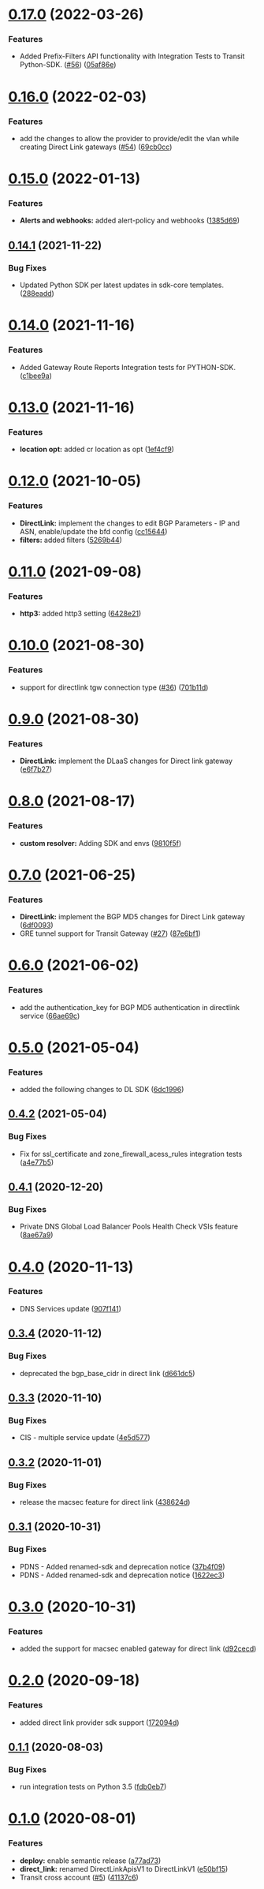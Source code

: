 # [0.17.0](https://github.com/IBM/networking-python-sdk/compare/v0.16.0...v0.17.0) (2022-03-26)


### Features

* Added Prefix-Filters API functionality with Integration Tests to Transit Python-SDK.  ([#56](https://github.com/IBM/networking-python-sdk/issues/56)) ([05af86e](https://github.com/IBM/networking-python-sdk/commit/05af86e22708c928b20142ecc40a7da1d0d7dd48))

# [0.16.0](https://github.com/IBM/networking-python-sdk/compare/v0.15.0...v0.16.0) (2022-02-03)


### Features

* add the changes to allow the provider to provide/edit the vlan while creating Direct Link gateways ([#54](https://github.com/IBM/networking-python-sdk/issues/54)) ([69cb0cc](https://github.com/IBM/networking-python-sdk/commit/69cb0cce825dde60a83d8e838ef52ab682120f58))

# [0.15.0](https://github.com/IBM/networking-python-sdk/compare/v0.14.1...v0.15.0) (2022-01-13)


### Features

* **Alerts and webhooks:** added alert-policy and webhooks ([1385d69](https://github.com/IBM/networking-python-sdk/commit/1385d690814a1d5aac70d1e359cba4342e58568d))

## [0.14.1](https://github.com/IBM/networking-python-sdk/compare/v0.14.0...v0.14.1) (2021-11-22)


### Bug Fixes

* Updated Python SDK per latest updates in sdk-core templates. ([288eadd](https://github.com/IBM/networking-python-sdk/commit/288eaddb4b2af2a166d2dd8998fefd450c00bd24))

# [0.14.0](https://github.com/IBM/networking-python-sdk/compare/v0.13.0...v0.14.0) (2021-11-16)


### Features

* Added Gateway Route Reports Integration tests for PYTHON-SDK. ([c1bee9a](https://github.com/IBM/networking-python-sdk/commit/c1bee9ad44f5d7f560154e824d795ed75264f5bc))

# [0.13.0](https://github.com/IBM/networking-python-sdk/compare/v0.12.0...v0.13.0) (2021-11-16)


### Features

* **location opt:** added cr location as opt ([1ef4cf9](https://github.com/IBM/networking-python-sdk/commit/1ef4cf96ef2d092089717b76c51b3c4dab91ffe3))

# [0.12.0](https://github.com/IBM/networking-python-sdk/compare/v0.11.0...v0.12.0) (2021-10-05)


### Features

* **DirectLink:** implement the changes to edit BGP Parameters - IP and ASN, enable/update the bfd config ([cc15644](https://github.com/IBM/networking-python-sdk/commit/cc156446de944c888dd25316c4d62d9f86573584))
* **filters:** added filters ([5269b44](https://github.com/IBM/networking-python-sdk/commit/5269b4421076d2a565cb377138a79f233c5a4a60))

# [0.11.0](https://github.com/IBM/networking-python-sdk/compare/v0.10.0...v0.11.0) (2021-09-08)


### Features

* **http3:** added http3 setting ([6428e21](https://github.com/IBM/networking-python-sdk/commit/6428e2174b24ee70238230e0155b559cae6f2642))

# [0.10.0](https://github.com/IBM/networking-python-sdk/compare/v0.9.0...v0.10.0) (2021-08-30)


### Features

* support for directlink tgw connection type ([#36](https://github.com/IBM/networking-python-sdk/issues/36)) ([701b11d](https://github.com/IBM/networking-python-sdk/commit/701b11d7c0054794593e87a06a2a2401e272ee65))

# [0.9.0](https://github.com/IBM/networking-python-sdk/compare/v0.8.0...v0.9.0) (2021-08-30)


### Features

* **DirectLink:** implement the DLaaS changes for Direct link gateway ([e6f7b27](https://github.com/IBM/networking-python-sdk/commit/e6f7b27ed1cb5916e25f306630390a3fd20b0ab7))

# [0.8.0](https://github.com/IBM/networking-python-sdk/compare/v0.7.0...v0.8.0) (2021-08-17)


### Features

* **custom resolver:** Adding SDK and envs ([9810f5f](https://github.com/IBM/networking-python-sdk/commit/9810f5f2aebd2af1d64ad9c2647bc3d28e914078))

# [0.7.0](https://github.com/IBM/networking-python-sdk/compare/v0.6.0...v0.7.0) (2021-06-25)


### Features

* **DirectLink:** implement the BGP MD5 changes for Direct Link gateway ([6df0093](https://github.com/IBM/networking-python-sdk/commit/6df0093064f5c92eefbbfd55e059508b5e7b53e7))
* GRE tunnel support for Transit Gateway ([#27](https://github.com/IBM/networking-python-sdk/issues/27)) ([87e6bf1](https://github.com/IBM/networking-python-sdk/commit/87e6bf1238558df54e58e3cde52e5bda717c8379))

# [0.6.0](https://github.com/IBM/networking-python-sdk/compare/v0.5.0...v0.6.0) (2021-06-02)


### Features

* add the authentication_key for BGP MD5 authentication in directlink service ([66ae69c](https://github.com/IBM/networking-python-sdk/commit/66ae69c01a44359f1a82f8ec5588a971fede2c56))

# [0.5.0](https://github.com/IBM/networking-python-sdk/compare/v0.4.2...v0.5.0) (2021-05-04)


### Features

* added the following changes to DL SDK ([6dc1996](https://github.com/IBM/networking-python-sdk/commit/6dc1996c67b8f8709560e68f9b52e25f57238891))

## [0.4.2](https://github.com/IBM/networking-python-sdk/compare/v0.4.1...v0.4.2) (2021-05-04)


### Bug Fixes

* Fix for ssl_certificate and zone_firewall_acess_rules integration tests ([a4e77b5](https://github.com/IBM/networking-python-sdk/commit/a4e77b5f41d881a4a7d946e5960350fd7e52edaa))

## [0.4.1](https://github.com/IBM/networking-python-sdk/compare/v0.4.0...v0.4.1) (2020-12-20)


### Bug Fixes

* Private DNS Global Load Balancer Pools Health Check VSIs feature ([8ae67a9](https://github.com/IBM/networking-python-sdk/commit/8ae67a9747497b2eedca11f994c2c8c3613a4f0e))

# [0.4.0](https://github.com/IBM/networking-python-sdk/compare/v0.3.4...v0.4.0) (2020-11-13)


### Features

* DNS Services update ([907f141](https://github.com/IBM/networking-python-sdk/commit/907f141bf24aa605031c9eda602af68c61639967))

## [0.3.4](https://github.com/IBM/networking-python-sdk/compare/v0.3.3...v0.3.4) (2020-11-12)


### Bug Fixes

* deprecated the bgp_base_cidr in direct link ([d661dc5](https://github.com/IBM/networking-python-sdk/commit/d661dc55868d75658ff147f05a90b106eff2206d))

## [0.3.3](https://github.com/IBM/networking-python-sdk/compare/v0.3.2...v0.3.3) (2020-11-10)


### Bug Fixes

* CIS - multiple service update ([4e5d577](https://github.com/IBM/networking-python-sdk/commit/4e5d577dde72831b57967d494205ace839c38cad))

## [0.3.2](https://github.com/IBM/networking-python-sdk/compare/v0.3.1...v0.3.2) (2020-11-01)


### Bug Fixes

* release the macsec feature for direct link ([438624d](https://github.com/IBM/networking-python-sdk/commit/438624d951a0743c7286b487aebd5e9a0fa473f3))

## [0.3.1](https://github.com/IBM/networking-python-sdk/compare/v0.3.0...v0.3.1) (2020-10-31)


### Bug Fixes

* PDNS - Added renamed-sdk and deprecation notice ([37b4f09](https://github.com/IBM/networking-python-sdk/commit/37b4f09a22c9bfc0a6754d5b5e8feb4bfb309695))
* PDNS - Added renamed-sdk and deprecation notice ([1622ec3](https://github.com/IBM/networking-python-sdk/commit/1622ec3916053a7a45b8e8da43fb0101884213e7))

# [0.3.0](https://github.com/IBM/networking-python-sdk/compare/v0.2.0...v0.3.0) (2020-10-31)


### Features

* added the support for macsec enabled gateway for direct link ([d92cecd](https://github.com/IBM/networking-python-sdk/commit/d92cecdb0a1daade61ea6c557c625bc32efdc8da))

# [0.2.0](https://github.com/IBM/networking-python-sdk/compare/v0.1.1...v0.2.0) (2020-09-18)


### Features

* added direct link provider sdk support ([172094d](https://github.com/IBM/networking-python-sdk/commit/172094d2111062a9e7d91d588db7195c594c8d9a))

## [0.1.1](https://github.com/IBM/networking-python-sdk/compare/v0.1.0...v0.1.1) (2020-08-03)


### Bug Fixes

* run integration tests on Python 3.5 ([fdb0eb7](https://github.com/IBM/networking-python-sdk/commit/fdb0eb7658d1a5300c2eef8f8684c2272f7fb921))

# [0.1.0](https://github.com/IBM/networking-python-sdk/compare/v0.0.2...v0.1.0) (2020-08-01)


### Features

* **deploy:** enable semantic release ([a77ad73](https://github.com/IBM/networking-python-sdk/commit/a77ad73c6b4e3fb303109349f8515ec564a51afb))
* **direct_link:** renamed DirectLinkApisV1 to DirectLinkV1 ([e50bf15](https://github.com/IBM/networking-python-sdk/commit/e50bf1558f2ee294a1730484e71145ed935812fb))
* Transit cross account ([#5](https://github.com/IBM/networking-python-sdk/issues/5)) ([41137c6](https://github.com/IBM/networking-python-sdk/commit/41137c639c33954dfd98c64f710fa7f93c91a148))
